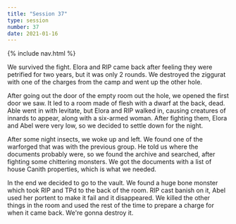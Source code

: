```yaml
---
title: "Session 37"
type: session
number: 37
date: 2021-01-16
---
```


{% include nav.html %}

We survived the fight. Elora and RIP came back after feeling they were petrified for two years, but it was only 2 rounds. We destroyed the ziggurat with one of the charges from the camp and went up the other hole.

After going out the door of the empty room out the hole, we opened the first door we saw. It led to a room made of flesh with a dwarf at the back, dead. Able went in with levitate, but Elora and RIP walked in, causing creatures of innards to appear, along with a six-armed woman. After fighting them, Elora and Abel were very low, so we decided to settle down for the night.

After some night insects, we woke up and left. We found one of the warforged that was with the previous group. He told us where the documents probably were, so we found the archive and searched, after fighting some chittering monsters. We got the documents with a list of house Canith properties, which is what we needed.

In the end we decided to go to the vault. We found a huge bone monster which took RIP and TPd to the back of the room. RIP cast banish on it, Abel used her portent to make it fail and it disappeared. We killed the other things in the room and used the rest of the time to prepare a charge for when it came back. We're gonna destroy it.